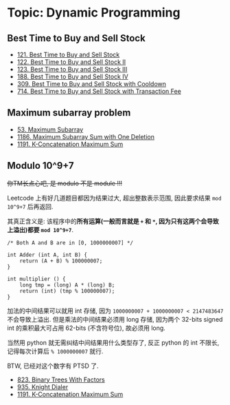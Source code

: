 # Topic: Dynamic Programming

## Best Time to Buy and Sell Stock

- [121. Best Time to Buy and Sell Stock][8]
- [122. Best Time to Buy and Sell Stock II][9]
- [123. Best Time to Buy and Sell Stock III][10]
- [188. Best Time to Buy and Sell Stock IV][11]
- [309. Best Time to Buy and Sell Stock with Cooldown][12]
- [714. Best Time to Buy and Sell Stock with Transaction Fee][13]

## Maximum subarray problem

- [53. Maximum Subarray][5]
- [1186. Maximum Subarray Sum with One Deletion][28]
- [1191. K-Concatenation Maximum Sum][29]

## Modulo 10^9+7

~~你TM长点心吧, 是 modulo 不是 module !!!~~

Leetcode 上有好几道题目都因为结果过大, 超出整数表示范围, 因此要求结果 `mod 10^9+7` 后再返回.

其真正含义是: 该程序中的**所有运算(一般而言就是 `+` 和 `*`, 因为只有这两个会导致上溢出)都要 `mod 10^9+7`**.

```nohighlight
/* Both A and B are in [0, 1000000007] */

int Adder (int A, int B) {
    return (A + B) % 100000007;
}

int multiplier () {
    long tmp = (long) A * (long) B;
    return (int) (tmp % 100000007);
}
```

加法的中间结果可以就用 int 存储, 因为 `1000000007 + 1000000007 < 2147483647` 不会导致上溢出. 但是乘法的中间结果必须用 long 存储, 因为两个 32-bits signed int 的乘积最大可占用 62-bits (不含符号位), 故必须用 long.

当然用 python 就无需纠结中间结果用什么类型存了, 反正 python 的 int 不限长, 记得每次计算后 `% 1000000007` 就行.

BTW, 已经对这个数字有 PTSD 了.

- [823. Binary Trees With Factors][22]
- [935. Knight Dialer][24]
- [1191. K-Concatenation Maximum Sum][29]

[1]: ../solutions/5.longest-palindromic-substring.md
[2]: ../solutions/22.generate-parentheses.md
[3]: ../solutions/32.longest-valid-parentheses.md
[4]: ../solutions/42.trapping-rain-water.md
[5]: ../solutions/53.maximum-subarray.md
[6]: ../solutions/62.unique-paths.md
[7]: ../solutions/72.edit-distance.md
[8]: ../solutions/121.best-time-to-buy-and-sell-stock.md
[9]: ../solutions/122.best-time-to-buy-and-sell-stock-ii.md
[10]: ../solutions/123.best-time-to-buy-and-sell-stock-iii.md
[11]: ../solutions/188.best-time-to-buyand-sell-stock-iv.md
[12]: ../solutions/309.best-time-to-buy-and-sell-stock-with-cooldown.md
[13]: ../solutions/714.best-time-to-buy-and-sell-stock-with-transaction-fee.md
[14]: ../solutions/139.word-break.md
[15]: ../solutions/174.dungeon-game.md
[16]: ../solutions/300.longest-increasing-subsequence.md
[17]: ../solutions/354.russian-doll-envelopes.md
[18]: ../solutions/650.2-keys-keyboard.md
[19]: ../solutions/718.maximum-lengthof-repeated-subarray.md
[20]: ../solutions/787.cheapest-flights-within-k-stops.md
[21]: ../solutions/808.soup-servings.md
[22]: ../solutions/823.binary-trees-with-factors.md
[23]: ../solutions/931.minimum-falling-path-sum.md
[24]: ../solutions/935.knight-dialer.md
[25]: ../solutions/983.minimum-cost-for-tickets.md
[26]: ../solutions/84.largest-rectanglein-histogram.md
[27]: ../solutions/1024.video-stitching.md
[28]: ../solutions/1186.maximum-subarray-sum-with-one-deletion.md
[29]: ../solutions/1191.k-concatenation-maximum-sum.md
[30]: ../solutions/1218.longest-arithmetic-subsequence-of-given-difference.md
[31]: ../solutions/1220.count-vowels-permutation.md
